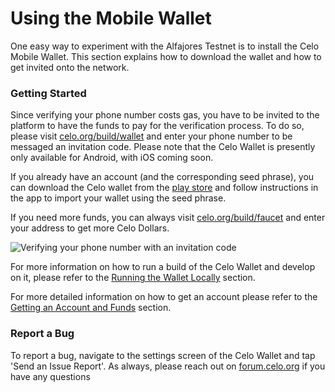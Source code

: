 # Using the Mobile Wallet

One easy way to experiment with the Alfajores Testnet is to install the Celo Mobile Wallet. This section explains how to download the wallet and how to get invited onto the network.

### Getting Started

Since verifying your phone number costs gas, you have to be invited to the platform to have the funds to pay for the verification process. To do so, please visit [celo.org/build/wallet](https://celo.org/build/wallet) and enter your phone number to be messaged an invitation code. Please note that the Celo Wallet is presently only available for Android, with iOS coming soon.

If you already have an account \(and the corresponding seed phrase\), you can download the Celo wallet from the [play store](https://play.google.com/store/apps/details?id=org.celo.mobile.alfajores) and follow instructions in the app to import your wallet using the seed phrase.

If you need more funds, you can always visit [celo.org/build/faucet](https://celo.org/build/faucet) and enter your address to get more Celo Dollars.

![Verifying your phone number with an invitation code](https://storage.googleapis.com/celo-website/docs/celo-onboarding.gif)

For more information on how to run a build of the Celo Wallet and develop on it, please refer to the [Running the Wallet Locally](../celo-codebase/wallet/intro.md) section.

For more detailed information on how to get an account please refer to the [Getting an Account and Funds](faucet.md) section.

### Report a Bug

To report a bug, navigate to the settings screen of the Celo Wallet and tap 'Send an Issue Report'. As always, please reach out on [forum.celo.org](https://forum.celo.org) if you have any questions
